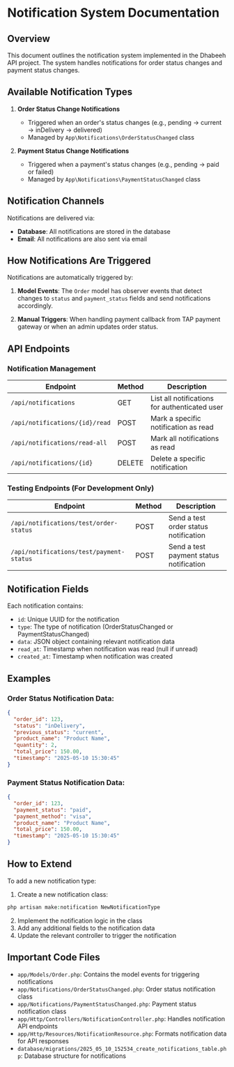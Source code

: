 # Notification System Documentation

## Overview
This document outlines the notification system implemented in the Dhabeeh API project. The system handles notifications for order status changes and payment status changes.

## Available Notification Types

1. **Order Status Change Notifications**
   - Triggered when an order's status changes (e.g., pending → current → inDelivery → delivered)
   - Managed by `App\Notifications\OrderStatusChanged` class

2. **Payment Status Change Notifications**
   - Triggered when a payment's status changes (e.g., pending → paid or failed)
   - Managed by `App\Notifications\PaymentStatusChanged` class

## Notification Channels

Notifications are delivered via:
- **Database**: All notifications are stored in the database
- **Email**: All notifications are also sent via email

## How Notifications Are Triggered

Notifications are automatically triggered by:

1. **Model Events**: The `Order` model has observer events that detect changes to `status` and `payment_status` fields and send notifications accordingly.

2. **Manual Triggers**: When handling payment callback from TAP payment gateway or when an admin updates order status.

## API Endpoints

### Notification Management

| Endpoint | Method | Description |
|----------|--------|-------------|
| `/api/notifications` | GET | List all notifications for authenticated user |
| `/api/notifications/{id}/read` | POST | Mark a specific notification as read |
| `/api/notifications/read-all` | POST | Mark all notifications as read |
| `/api/notifications/{id}` | DELETE | Delete a specific notification |

### Testing Endpoints (For Development Only)

| Endpoint | Method | Description |
|----------|--------|-------------|
| `/api/notifications/test/order-status` | POST | Send a test order status notification |
| `/api/notifications/test/payment-status` | POST | Send a test payment status notification |

## Notification Fields

Each notification contains:
- `id`: Unique UUID for the notification
- `type`: The type of notification (OrderStatusChanged or PaymentStatusChanged)
- `data`: JSON object containing relevant notification data
- `read_at`: Timestamp when notification was read (null if unread)
- `created_at`: Timestamp when notification was created

## Examples

### Order Status Notification Data:
```json
{
  "order_id": 123,
  "status": "inDelivery",
  "previous_status": "current",
  "product_name": "Product Name",
  "quantity": 2,
  "total_price": 150.00,
  "timestamp": "2025-05-10 15:30:45"
}
```

### Payment Status Notification Data:
```json
{
  "order_id": 123,
  "payment_status": "paid",
  "payment_method": "visa",
  "product_name": "Product Name",
  "total_price": 150.00,
  "timestamp": "2025-05-10 15:30:45"
}
```

## How to Extend

To add a new notification type:

1. Create a new notification class:
```php
php artisan make:notification NewNotificationType
```

2. Implement the notification logic in the class
3. Add any additional fields to the notification data
4. Update the relevant controller to trigger the notification

## Important Code Files

- `app/Models/Order.php`: Contains the model events for triggering notifications
- `app/Notifications/OrderStatusChanged.php`: Order status notification class
- `app/Notifications/PaymentStatusChanged.php`: Payment status notification class
- `app/Http/Controllers/NotificationController.php`: Handles notification API endpoints
- `app/Http/Resources/NotificationResource.php`: Formats notification data for API responses
- `database/migrations/2025_05_10_152534_create_notifications_table.php`: Database structure for notifications
